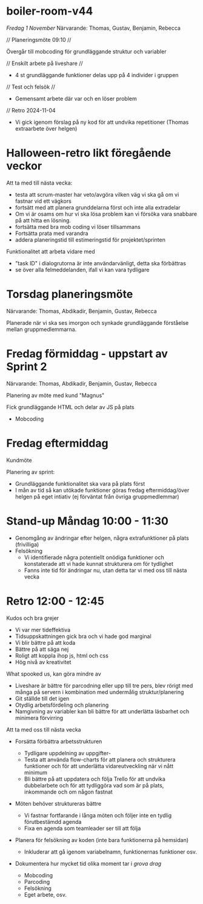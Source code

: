 # boiler-room-v44

_Fredag 1 November_
Närvarande: Thomas, Gustav, Benjamin, Rebecca

// Planeringsmöte 09:10 //

Övergår till mobcoding för grundläggande struktur och variabler


// Enskilt arbete på liveshare //
- 4 st grundläggande funktioner delas upp på 4 individer i gruppen


// Test och felsök //
- Gemensamt arbete där var och en löser problem



// Retro 2024-11-04
* Vi gick igenom förslag på ny kod för att undvika repetitioner (Thomas extraarbete över helgen)

# Halloween-retro likt föregående veckor
Att ta med till nästa vecka:
- testa att scrum-master har veto/avgöra vilken väg vi ska gå om vi fastnar vid ett vägkors  
- fortsätt med att planera grunddelarna först och inte alla extradelar  
- Om vi är osams om hur vi ska lösa problem kan vi försöka vara snabbare på att hitta en lösning.  
- fortsätta med bra mob coding vi löser tillsammans  
- Fortsätta prata med varandra  
- addera planeringstid till estimeringstid för projektet/sprinten  

Funktionalitet att arbeta vidare med 
- "task ID" i dialogrutorna är inte användarvänligt, detta ska förbättras
- se över alla felmeddelanden, ifall vi kan vara tydligare


# Torsdag planeringsmöte 
Närvarande: Thomas, Abdikadir, Benjamin, Gustav, Rebecca

Planerade när vi ska ses imorgon och synkade grundläggande förståelse mellan gruppmedlemmarna.

# Fredag förmiddag - uppstart av Sprint 2 
Närvarande: Thomas, Abdikadir, Benjamin, Gustav, Rebecca

Planering av möte med kund "Magnus"


Fick grundläggande HTML och delar av JS på plats 
- Mobcoding 


# Fredag eftermiddag 

Kundmöte

Planering av sprint: 
* Grundläggande funktionalitet ska vara på plats först
* I mån av tid så kan utökade funktioner göras fredag eftermiddag/över helgen på eget intiativ (ej förväntat från övriga gruppmedlemmar)




# Stand-up Måndag 10:00 - 11:30

- Genomgång av ändringar efter helgen, några extrafunktioner på plats (frivilliga)
- Felsökning
    - Vi identifierade några potentiellt onödiga funktioner och konstaterade att vi hade kunnat strukturera om för tydlighet
    - Fanns inte tid för ändringar nu, utan detta tar vi med oss till nästa vecka


# Retro 12:00 - 12:45

Kudos och bra grejer
- Vi var mer tideffektiva
- Tidsuppskattningen gick bra och vi hade god marginal
- Vi blir bättre på att koda
- Bättre på att säga nej
- Roligt att koppla ihop js, html och css
- Hög nivå av kreativitet

What spooked us, kan göra mindre av
- Liveshare är bättre för parcodning eller upp till tre pers, blev rörigt med många på servern i kombination med undermålig struktur/planering
- Git ställde till det igen
- Otydlig arbetsfördeling och planering 
- Namgivning av variabler kan bli bättre för att underlätta läsbarhet och minimera förvirring 

Att ta med oss till nästa vecka
- Forsätta förbättra arbetsstrukturen
    - Tydligare uppdelning av uppgifter-
    - Testa att använda flow-charts för att planera och strukturera funktioner och för att underlätta vidareutveckling när vi nått minimum
    - Bli bättre på att uppdatera och följa Trello för att undvika dubbelarbete och för att tydliggöra vad som är på plats, inkommande och om någon fastnat

- Möten behöver struktureras bättre
    - Vi fastnar fortfarande i långa möten och följer inte en tydlig förutbestämdd agenda
    - Fixa en agenda som teamleader ser till att följa
- Planera för felsökning av koden (inte bara funktionerna på hemsidan)
    - Inkluderar att gå igenom variabelnamn, funktionernas funktioner osv.
- Dokumentera hur mycket tid olika moment tar i *grova drag*
    - Mobcoding
    - Parcoding
    - Felsökning
    - Eget arbete, osv.
